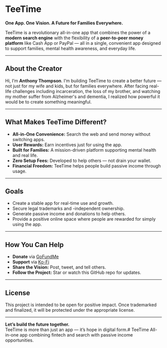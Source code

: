 # TeeTime

**One App. One Vision. A Future for Families Everywhere.**

TeeTime is a revolutionary all-in-one app that combines the power of a **modern search engine** with the flexibility of a **peer-to-peer money platform** like Cash App or PayPal — all in a single, convenient app designed to support families, mental health awareness, and everyday life.

---

## About the Creator

Hi, I’m **Anthony Thompson**. I’m building TeeTime to create a better future — not just for my wife and kids, but for families everywhere. After facing real-life challenges including incarceration, the loss of my brother, and watching my mother suffer from Alzheimer's and dementia, I realized how powerful it would be to create something meaningful.

---

## What Makes TeeTime Different?

- **All-in-One Convenience:** Search the web and send money without switching apps.
- **User Rewards:** Earn incentives just for using the app.
- **Built for Families:** A mission-driven platform supporting mental health and real life.
- **Zero Setup Fees:** Developed to help others — not drain your wallet.
- **Financial Freedom:** TeeTime helps people build passive income through usage.

---

## Goals

- Create a stable app for real-time use and growth.
- Secure legal trademarks and
-independent ownership.
- Generate passive income and donations to help others.
- Provide a positive online space where people are rewarded for simply using the app.

---

## How You Can Help

- **Donate** via [GoFundMe](https://gofund.me/5137a168)
- **Support** via [Ko-Fi](https://ko-fi.com/teedup54)
- **Share the Vision:** Post, tweet, and tell others.
- **Follow the Project:** Star or watch this GitHub repo for updates.

---

## License

This project is intended to be open for positive impact. Once trademarked and finalized, it will be protected under the appropriate license.

---

**Let’s build the future together.**  
TeeTime is more than just an app — it’s hope in digital form.# TeeTime
All-in-one app combining fintech and search with passive income opportunities.

